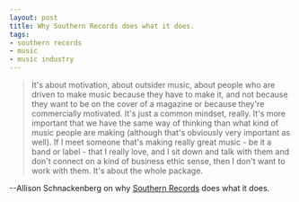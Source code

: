 ```yaml
---
layout: post
title: Why Southern Records does what it does.
tags:
- southern records
- music
- music industry
---
```

> It's about motivation, about outsider music, about people who are driven to
> make music because they have to make it, and not because they want to be on
> the cover of a magazine or because they're commercially motivated. It's just a
> common mindset, really. It's more important that we have the same way of
> thinking than what kind of music people are making (although that's obviously
> very important as well). If I meet someone that's making really great music -
> be it a band or label - that I really love, and I sit down and talk with them
> and don't connect on a kind of business ethic sense, then I don't want to work
> with them. It's about the whole package.
>
--Allison Schnackenberg on why [Southern Records](http://www.southern.com) does what it does. 

